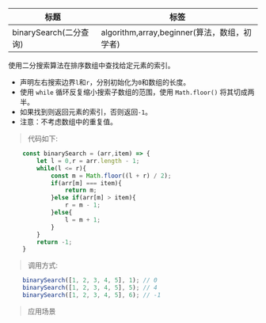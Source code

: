|  标题   | 标签  |
|  ----  | ----  |
| binarySearch(二分查询) | algorithm,array,beginner(算法，数组，初学者) |

使用二分搜索算法在排序数组中查找给定元素的索引。

* 声明左右搜索边界`l`和`r`，分别初始化为`0`和数组的长度。
* 使用 `while` 循环反复缩小搜索子数组的范围，使用 `Math.floor()` 将其切成两半。
* 如果找到则返回元素的索引，否则返回`-1`。
* 注意：不考虑数组中的重复值。

> 代码如下:

```js
    const binarySearch = (arr,item) => {
        let l = 0,r = arr.length - 1;
        while(l <= r){
            const m = Math.floor((l + r) / 2);
            if(arr[m] === item){
                return m;
            }else if(arr[m] > item){
                r = m - 1;
            }else{
                l = m + 1;
            }
        }
        return -1;
    }
```

> 调用方式:

```js
    binarySearch([1, 2, 3, 4, 5], 1); // 0
    binarySearch([1, 2, 3, 4, 5], 5); // 4
    binarySearch([1, 2, 3, 4, 5], 6); // -1
```

> 应用场景
